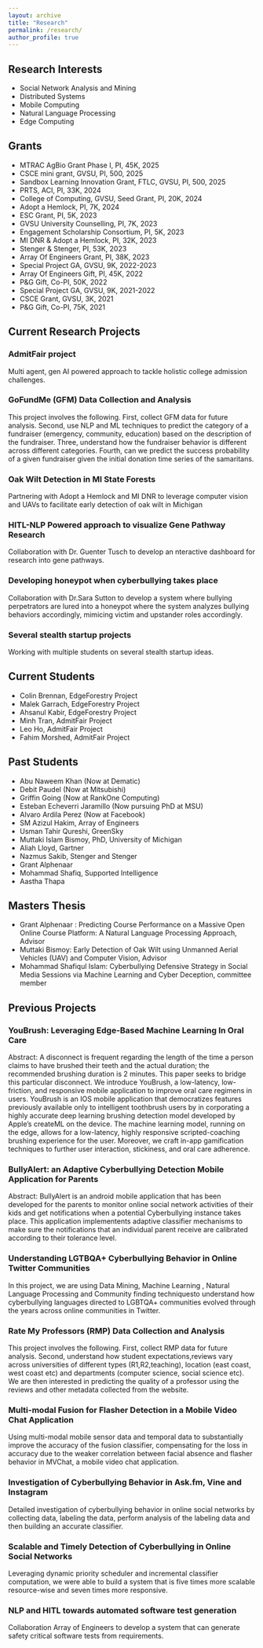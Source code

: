 ```yaml
---
layout: archive
title: "Research"
permalink: /research/
author_profile: true
---
```


## Research Interests

<ul>
    <li>Social Network Analysis and Mining</li>
    <li>Distributed Systems</li>
    <li>Mobile Computing</li>
    <li>Natural Language Processing</li>
    <li>Edge Computing</li>
</ul>


## Grants

<ul>
    <li> MTRAC AgBio Grant Phase I, PI, 45K, 2025</li>
    <li> CSCE mini grant, GVSU, PI, 500, 2025</li>
    <li> Sandbox Learning Innovation Grant, FTLC, GVSU, PI, 500, 2025</li>
    <li> PRTS, ACI, PI, 33K, 2024</li>
    <li> College of Computing, GVSU, Seed Grant, PI, 20K, 2024</li>
    <li> Adopt a Hemlock, PI, 7K, 2024</li>
    <li> ESC Grant, PI, 5K, 2023</li>
    <li> GVSU University Counselling, PI, 7K, 2023</li>
    <li> Engagement Scholarship Consortium, PI, 5K, 2023</li>
    <li> MI DNR & Adopt a Hemlock, PI, 32K, 2023</li>
    <li> Stenger & Stenger, PI, 53K, 2023</li>
    <li> Array Of Engineers Grant, PI, 38K, 2023</li>
    <li> Special Project GA, GVSU, 9K,  2022-2023</li>
    <li> Array Of Engineers Gift, PI, 45K, 2022</li>
    <li> P&G Gift, Co-PI, 50K, 2022</li>
    <li> Special Project GA, GVSU, 9K, 2021-2022</li>
    <li> CSCE Grant, GVSU, 3K, 2021</li>
    <li> P&G Gift, Co-PI, 75K, 2021</li>
</ul>


## Current Research Projects

### AdmitFair project
Multi agent, gen AI powered approach to tackle holistic college admission challenges.


### GoFundMe (GFM) Data Collection and Analysis
This project involves the following. First, collect GFM data for future analysis. Second, use NLP and ML techniques to predict the category of a fundraiser (emergency, community, education) based on the description of the fundraiser. Three, understand how the fundraiser behavior is different across different categories. Fourth, can we predict the success probability of a given fundraiser given the initial donation time series of the samaritans.

### Oak Wilt Detection in MI State Forests
Partnering with Adopt a Hemlock and MI DNR to leverage computer vision and UAVs to facilitate early detection of oak wilt in Michigan

### HITL-NLP Powered approach to visualize Gene Pathway Research
Collaboration with Dr. Guenter Tusch to develop an nteractive dashboard for research into gene pathways.

### Developing honeypot when cyberbullying takes place
Collaboration with Dr.Sara Sutton to develop a system where bullying perpetrators are lured into a honeypot where the system analyzes bullying behaviors accordingly, mimicing victim and upstander roles accordingly.

### Several stealth startup projects
Working with multiple students on several stealth startup ideas.


## Current Students
<ul> 
    <li> Colin Brennan, EdgeForestry Project</li>
    <li> Malek Garrach, EdgeForestry Project</li>
    <li> Ahsanul Kabir, EdgeForestry Project</li>
    <li> Minh Tran, AdmitFair Project</li>
    <li> Leo Ho, AdmitFair Project</li>
    <li> Fahim Morshed, AdmitFair Project</li>
</ul>



## Past Students

<ul>
    <li> Abu Naweem Khan (Now at Dematic)</li>
    <li> Debit Paudel (Now at Mitsubishi)</li>
    <li> Griffin Going (Now at RankOne Computing)</li>
    <li> Esteban Echeverri Jaramillo (Now pursuing PhD at MSU)</li>
    <li> Alvaro Ardila Perez (Now at Facebook)</li>
    <li> SM Azizul Hakim, Array of Engineers</li>
    <li> Usman Tahir Qureshi, GreenSky</li>
    <li> Muttaki Islam Bismoy, PhD, University of Michigan</li>
    <li> Aliah Lloyd, Gartner</li>
    <li> Nazmus Sakib, Stenger and Stenger </li>
    <li> Grant Alphenaar</li>
    <li> Mohammad Shafiq, Supported Intelligence</li>
    <li> Aastha Thapa</li>
</ul>



## Masters Thesis
<ul>
    <li> Grant Alphenaar : Predicting Course Performance on a Massive Open Online Course Platform: A Natural Language Processing Approach, Advisor </li>
    <li> Muttaki Bismoy: Early Detection of Oak Wilt using Unmanned Aerial Vehicles (UAV) and Computer Vision, Advisor</li>
    <li> Mohammad Shafiqul Islam: Cyberbullying Defensive Strategy in Social Media Sessions via Machine Learning and Cyber Deception, committee member</li>
</ul>


## Previous Projects


### YouBrush: Leveraging Edge-Based Machine Learning In Oral Care


Abstract: A disconnect is frequent regarding the length of the time a person claims to have brushed their teeth and the actual duration; the recommended brushing duration is 2 minutes. This paper seeks to bridge this particular disconnect. We introduce YouBrush, a low-latency, low-friction, and responsive mobile application to improve oral care regimens in users. YouBrush is an IOS mobile application that democratizes features previously available only to intelligent toothbrush users by in corporating a highly accurate deep learning brushing detection model developed by Apple’s createML on the device. The machine learning model, running on the edge, allows for a low-latency, highly responsive scripted-coaching brushing experience for the user. Moreover, we craft in-app gamification techniques to further user interaction, stickiness, and oral care adherence.


### BullyAlert: an Adaptive Cyberbullying Detection Mobile Application for Parents

Abstract: BullyAlert is an android mobile application that has been developed for the parents to monitor online social network activities of their kids and get notifications when a potential Cyberbullying instance takes place. This application implementents adaptive classifier mechanisms to make sure the notifications that an individual parent receive are calibrated according to their tolerance level.



### Understanding LGTBQA+ Cyberbullying Behavior in Online Twitter Communities

In this project, we are using Data Mining, Machine Learning , Natural Language Processing and Community finding techniquesto understand how cyberbullying languages directed to LGBTQA+ communities evolved through the years across online communities in Twitter.


### Rate My Professors (RMP) Data Collection and Analysis
This project involves the following. First, collect RMP data for future analysis. Second, understand how student expectations,reviews vary across universities of different types (R1,R2,teaching), location (east coast, west coast etc) and departments (computer science, social science etc). We are then interested in predicting the quality of a professor using the reviews and other metadata collected from the website.

### Multi-modal Fusion for Flasher Detection in a Mobile Video Chat Application
Using multi-modal mobile sensor data and temporal data to substantially improve the accuracy of the fusion classifier, compensating for the loss in accuracy due to the weaker correlation between facial absence and flasher behavior in MVChat, a mobile video chat application.


### Investigation of Cyberbullying Behavior in Ask.fm, Vine and Instagram
Detailed investigation of cyberbullying behavior in online social networks by collecting data,
labeling the data, perform analysis of the labeling data and then building an accurate classifier.



### Scalable and Timely Detection of Cyberbullying in Online Social Networks
Leveraging dynamic priority scheduler and incremental classifier computation, we were able to
build a system that is five times more scalable resource-wise and seven times more responsive.


### NLP and HITL towards automated software test generation
Collaboration Array of Engineers to develop a system that can generate safety critical software tests from requirements.
                            